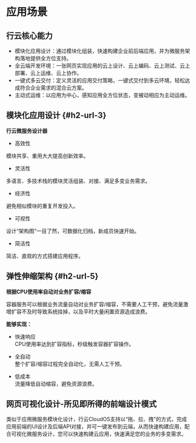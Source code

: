 # 应用场景

## 行云核心能力

* 模块化应用设计：通过模块化组装，快速构建企业前后端应用，并为微服务架构落地提供全方位支持。
* 全云端开发环境：一张网页实现应用的云上设计、云上编码、云上测试、云上部署、云上运维、云上协作。
* 一键式多云交付：定义灵活的应用交付策略，一键式交付到多云环境，轻松达成符合企业需求的混合云方案。
* 主动式运维：以应用为中心，感知应用全方位状态，变被动相应为主动运维。

## 模块化应用设计 {#h2-url-3}

**行云微服务设计器**

* 高效性

模块共享、重用大大提高创新效率。

* 灵活性

多语言、多技术栈的模块灵活组装、对接、满足多变业务需求。

* 经济性

避免相似模块的重复开发投入。

* 可视性

设计“架构图”一目了然，可数据化归档，新成员快速开始。

* 简洁性

简洁、直观的方式搭建应用程序。



## 弹性伸缩架构 {#h2-url-5}

**根据CPU使用率自动对业务扩容/缩容**

容器服务可以根据业务流量自动对业务扩容/缩容，不需要人工干预，避免流量激增扩容不及时导致系统挂掉，以及平时大量闲置资源造成浪费。

**能够实现：**

* 快速响应  
  CPU使用率达到扩容指标，秒级触发容器扩容操作。

* 全自动  
  整个扩容/缩容过程完全自动化，无需人工干预。

* 低成本  
  流量降低自动缩容，避免资源浪费。



## 网页可视化设计-所见即所得的前端设计模式

类似于应用微服务模块化设计，行云CloudOS支持以“拖、拉、拽”的方式，完成应用前端的UI设计及后端API对接，并可一键发布到云端，从而快速构建应用，配合可视化微服务设计，您可以快速构建云应用，快速满足您的业务的多变需求。

